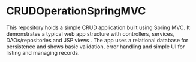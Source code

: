 # CRUDOperationSpringMVC
This repository holds a simple CRUD application built using Spring MVC. It demonstrates a typical web app structure with controllers, services, DAOs/repositories and JSP views . The app uses a relational database for persistence and shows basic validation, error handling and simple UI for listing and managing records.
